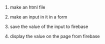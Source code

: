 1. make an html file

2. make an input in it in a form

3. save the value of the input to firebase

4. display the value on the page from firebase

